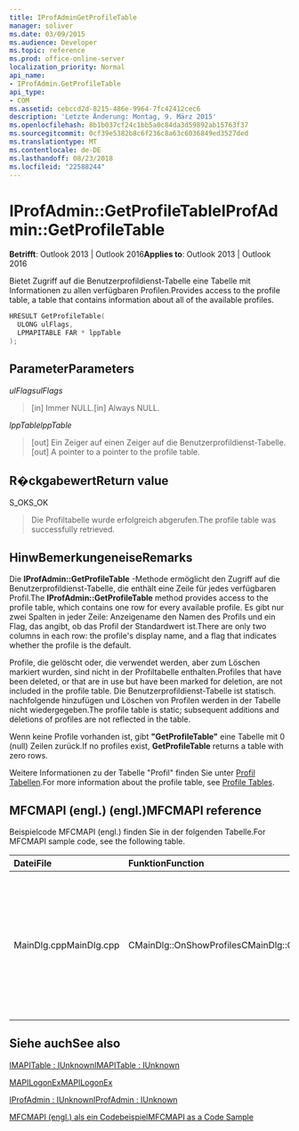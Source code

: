 ```yaml
---
title: IProfAdminGetProfileTable
manager: soliver
ms.date: 03/09/2015
ms.audience: Developer
ms.topic: reference
ms.prod: office-online-server
localization_priority: Normal
api_name:
- IProfAdmin.GetProfileTable
api_type:
- COM
ms.assetid: cebccd2d-8215-486e-9964-7fc42412cec6
description: 'Letzte Änderung: Montag, 9. März 2015'
ms.openlocfilehash: 8b1b037cf24c1bb5a0c84da3d59892ab15763f37
ms.sourcegitcommit: 0cf39e5382b8c6f236c8a63c6036849ed3527ded
ms.translationtype: MT
ms.contentlocale: de-DE
ms.lasthandoff: 08/23/2018
ms.locfileid: "22588244"
---
```

# <a name="iprofadmingetprofiletable"></a><span data-ttu-id="9ee30-103">IProfAdmin::GetProfileTable</span><span class="sxs-lookup"><span data-stu-id="9ee30-103">IProfAdmin::GetProfileTable</span></span>

  
  
<span data-ttu-id="9ee30-104">**Betrifft**: Outlook 2013 | Outlook 2016</span><span class="sxs-lookup"><span data-stu-id="9ee30-104">**Applies to**: Outlook 2013 | Outlook 2016</span></span> 
  
<span data-ttu-id="9ee30-105">Bietet Zugriff auf die Benutzerprofildienst-Tabelle eine Tabelle mit Informationen zu allen verfügbaren Profilen.</span><span class="sxs-lookup"><span data-stu-id="9ee30-105">Provides access to the profile table, a table that contains information about all of the available profiles.</span></span>
  
```cpp
HRESULT GetProfileTable(
  ULONG ulFlags,
  LPMAPITABLE FAR * lppTable
);
```

## <a name="parameters"></a><span data-ttu-id="9ee30-106">Parameter</span><span class="sxs-lookup"><span data-stu-id="9ee30-106">Parameters</span></span>

 <span data-ttu-id="9ee30-107">_ulFlags_</span><span class="sxs-lookup"><span data-stu-id="9ee30-107">_ulFlags_</span></span>
  
> <span data-ttu-id="9ee30-108">[in] Immer NULL.</span><span class="sxs-lookup"><span data-stu-id="9ee30-108">[in] Always NULL.</span></span>
    
 <span data-ttu-id="9ee30-109">_lppTable_</span><span class="sxs-lookup"><span data-stu-id="9ee30-109">_lppTable_</span></span>
  
> <span data-ttu-id="9ee30-110">[out] Ein Zeiger auf einen Zeiger auf die Benutzerprofildienst-Tabelle.</span><span class="sxs-lookup"><span data-stu-id="9ee30-110">[out] A pointer to a pointer to the profile table.</span></span>
    
## <a name="return-value"></a><span data-ttu-id="9ee30-111">R�ckgabewert</span><span class="sxs-lookup"><span data-stu-id="9ee30-111">Return value</span></span>

<span data-ttu-id="9ee30-112">S_OK</span><span class="sxs-lookup"><span data-stu-id="9ee30-112">S_OK</span></span> 
  
> <span data-ttu-id="9ee30-113">Die Profiltabelle wurde erfolgreich abgerufen.</span><span class="sxs-lookup"><span data-stu-id="9ee30-113">The profile table was successfully retrieved.</span></span>
    
## <a name="remarks"></a><span data-ttu-id="9ee30-114">HinwBemerkungeneise</span><span class="sxs-lookup"><span data-stu-id="9ee30-114">Remarks</span></span>

<span data-ttu-id="9ee30-115">Die **IProfAdmin::GetProfileTable** -Methode ermöglicht den Zugriff auf die Benutzerprofildienst-Tabelle, die enthält eine Zeile für jedes verfügbaren Profil.</span><span class="sxs-lookup"><span data-stu-id="9ee30-115">The **IProfAdmin::GetProfileTable** method provides access to the profile table, which contains one row for every available profile.</span></span> <span data-ttu-id="9ee30-116">Es gibt nur zwei Spalten in jeder Zeile: Anzeigename den Namen des Profils und ein Flag, das angibt, ob das Profil der Standardwert ist.</span><span class="sxs-lookup"><span data-stu-id="9ee30-116">There are only two columns in each row: the profile's display name, and a flag that indicates whether the profile is the default.</span></span> 
  
<span data-ttu-id="9ee30-117">Profile, die gelöscht oder, die verwendet werden, aber zum Löschen markiert wurden, sind nicht in der Profiltabelle enthalten.</span><span class="sxs-lookup"><span data-stu-id="9ee30-117">Profiles that have been deleted, or that are in use but have been marked for deletion, are not included in the profile table.</span></span> <span data-ttu-id="9ee30-118">Die Benutzerprofildienst-Tabelle ist statisch. nachfolgende hinzufügen und Löschen von Profilen werden in der Tabelle nicht wiedergegeben.</span><span class="sxs-lookup"><span data-stu-id="9ee30-118">The profile table is static; subsequent additions and deletions of profiles are not reflected in the table.</span></span> 
  
<span data-ttu-id="9ee30-119">Wenn keine Profile vorhanden ist, gibt **"GetProfileTable"** eine Tabelle mit 0 (null) Zeilen zurück.</span><span class="sxs-lookup"><span data-stu-id="9ee30-119">If no profiles exist, **GetProfileTable** returns a table with zero rows.</span></span> 
  
<span data-ttu-id="9ee30-120">Weitere Informationen zu der Tabelle "Profil" finden Sie unter [Profil Tabellen](profile-tables.md).</span><span class="sxs-lookup"><span data-stu-id="9ee30-120">For more information about the profile table, see [Profile Tables](profile-tables.md).</span></span> 
  
## <a name="mfcmapi-reference"></a><span data-ttu-id="9ee30-121">MFCMAPI (engl.) (engl.)</span><span class="sxs-lookup"><span data-stu-id="9ee30-121">MFCMAPI reference</span></span>

<span data-ttu-id="9ee30-122">Beispielcode MFCMAPI (engl.) finden Sie in der folgenden Tabelle.</span><span class="sxs-lookup"><span data-stu-id="9ee30-122">For MFCMAPI sample code, see the following table.</span></span>
  
|<span data-ttu-id="9ee30-123">**Datei**</span><span class="sxs-lookup"><span data-stu-id="9ee30-123">**File**</span></span>|<span data-ttu-id="9ee30-124">**Funktion**</span><span class="sxs-lookup"><span data-stu-id="9ee30-124">**Function**</span></span>|<span data-ttu-id="9ee30-125">**Comment**</span><span class="sxs-lookup"><span data-stu-id="9ee30-125">**Comment**</span></span>|
|:-----|:-----|:-----|
|<span data-ttu-id="9ee30-126">MainDlg.cpp</span><span class="sxs-lookup"><span data-stu-id="9ee30-126">MainDlg.cpp</span></span>  <br/> |<span data-ttu-id="9ee30-127">CMainDlg::OnShowProfiles</span><span class="sxs-lookup"><span data-stu-id="9ee30-127">CMainDlg::OnShowProfiles</span></span>  <br/> |<span data-ttu-id="9ee30-128">MFCMAPI (engl.) verwendet die **IProfAdmin::GetProfileTable** -Methode zum Abrufen der Benutzerprofildienst-Tabelle in ein neues Dialogfeld angezeigt.</span><span class="sxs-lookup"><span data-stu-id="9ee30-128">MFCMAPI uses the **IProfAdmin::GetProfileTable** method to get the profile table to display in a new dialog box.</span></span>  <br/> |
   
## <a name="see-also"></a><span data-ttu-id="9ee30-129">Siehe auch</span><span class="sxs-lookup"><span data-stu-id="9ee30-129">See also</span></span>



[<span data-ttu-id="9ee30-130">IMAPITable : IUnknown</span><span class="sxs-lookup"><span data-stu-id="9ee30-130">IMAPITable : IUnknown</span></span>](imapitableiunknown.md)
  
[<span data-ttu-id="9ee30-131">MAPILogonEx</span><span class="sxs-lookup"><span data-stu-id="9ee30-131">MAPILogonEx</span></span>](mapilogonex.md)
  
[<span data-ttu-id="9ee30-132">IProfAdmin : IUnknown</span><span class="sxs-lookup"><span data-stu-id="9ee30-132">IProfAdmin : IUnknown</span></span>](iprofadminiunknown.md)


[<span data-ttu-id="9ee30-133">MFCMAPI (engl.) als ein Codebeispiel</span><span class="sxs-lookup"><span data-stu-id="9ee30-133">MFCMAPI as a Code Sample</span></span>](mfcmapi-as-a-code-sample.md)

